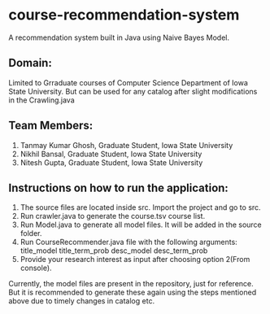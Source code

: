 # course-recommendation-system
A recommendation system built in Java using Naive Bayes Model.

## Domain:
Limited to Grraduate courses of Computer Science Department of Iowa State University. But can be used for any catalog after slight modifications in the Crawling.java

## Team Members:
1. Tanmay Kumar Ghosh, Graduate Student, Iowa State University
2. Nikhil Bansal, Graduate Student, Iowa State University
3. Nitesh Gupta, Graduate Student, Iowa State University

## Instructions on how to run the application:
1. The source files are located inside src. Import the project and go to src.
2. Run crawler.java to generate the course.tsv course list.
3. Run Model.java to generate all model files. It will be added in the source folder.
4. Run CourseRecommender.java file with the following arguments: title_model title_term_prob desc_model desc_term_prob
5. Provide your research interest as input after choosing option 2(From console).

Currently, the model files are present in the repository, just for reference. But it is recommended to generate these again using the steps mentioned above due to timely changes in catalog etc.
